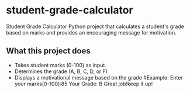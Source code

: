 # student-grade-calculator
Student Grade Calculator Python project that calculates a student's grade based on marks and provides an encouraging message for motivation.
## What this project does
- Takes student marks (0-100) as input.
- Determines the grade (A, B, C, D, or F)
- Displays a motivational message based on the grade
  #Example:
  Enter your marks(0-100):85
  Your Grade: B
  Great job!keep it up!

